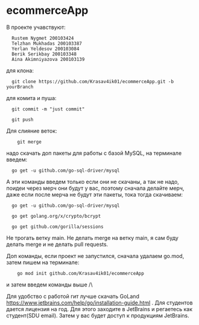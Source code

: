 # ecommerceApp
  В проекте учавствуют:
    
      Rustem Nygmet 200103424
      Telzhan Mukhadas 200103387
      Yerlan Yeldesov 200103084
      Berik Serikbay 200103348
      Aina Akimniyazova 200103139
      
      
  для клона:
  
      git clone https://github.com/Krasav4ik01/ecommerceApp.git -b yourBranch
  
  для комита и пуша:

      git commit -m "just commit"

      git push
      
      
  Для слияние веток:
 
        git merge

  
  надо скачать доп пакеты для работы с базой MySQL, 
  на терминале введем:
  
  
  
      go get -u github.com/go-sql-driver/mysql 
  
  
  А эти команды введем только если они не скачаны, а так не надо, поидеи через мерч они будут у вас, поэтому сначала делайте мерч, даже если после мерча не будут эти пакеты, тока тогда скачиваем:
  
  
      go get -u github.com/go-sql-driver/mysql 
      
      go get golang.org/x/crypto/bcrypt
      
      go get github.com/gorilla/sessions 
  
      

 Не трогать ветку main. Не делать merge на ветку main, я сам буду делать merge и не делать pull requests.
    
        
 
 Доп команды, если проект не запустился, сначала удалаем go.mod, затем пишем на терминале:
        
        go mod init github.com/Krasav4ik01/ecommerceApp
        
        
 и затем введем команды выше /\
        
        
        
    
    
   Для удобство с работой гит лучше скачать GoLand https://www.jetbrains.com/help/go/installation-guide.html
   . Для студентов дается лицензия на год. Для этого заходите в JetBrains и регаетесь как студент(SDU email). Затем у вас будет доступ к продукциям JetBrains.
